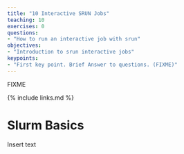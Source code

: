 ```yaml
---
title: "10 Interactive SRUN Jobs"
teaching: 10
exercises: 0
questions:
- "How to run an interactive job with srun"
objectives:
- "Introduction to srun interactive jobs"
keypoints:
- "First key point. Brief Answer to questions. (FIXME)"
---
```

FIXME

{% include links.md %}

# Slurm Basics

Insert text



